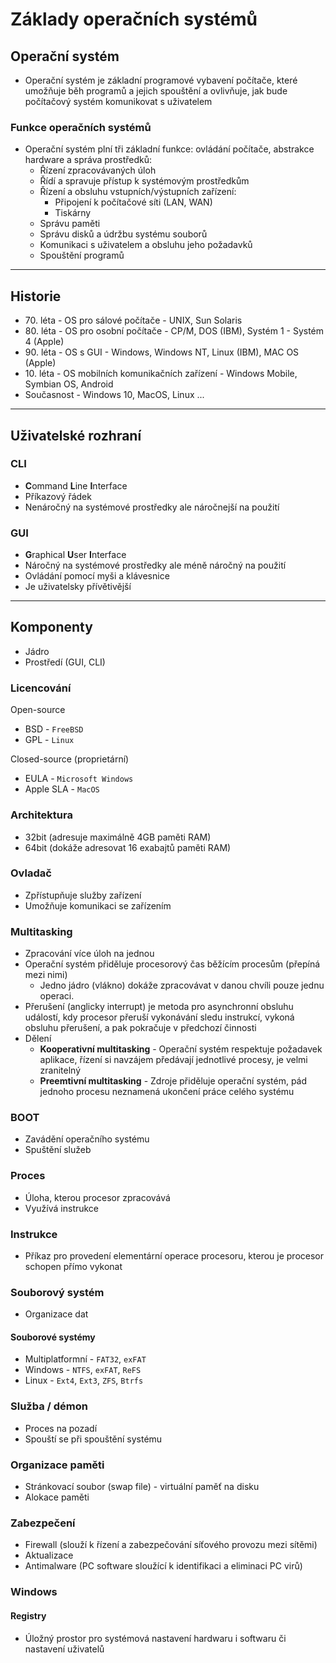 # Základy operačních systémů

## Operační systém
* Operační systém je základní programové vybavení počítače, které umožňuje běh programů a jejich spouštění a ovlivňuje, jak bude počítačový systém komunikovat s uživatelem

### Funkce operačních systémů
* Operační systém plní tři základní funkce: ovládání počítače, abstrakce hardware a správa prostředků:
  * Řízení zpracovávaných úloh
  * Řídí a spravuje přístup k systémovým prostředkům
   * Řízení a obsluhu vstupních/výstupních zařízení:
     * Připojení k  počítačové síti (LAN, WAN)
     * Tiskárny
   * Správu paměti
   * Správu disků a údržbu systému souborů
  * Komunikaci s uživatelem a obsluhu jeho požadavků
  * Spouštění programů

<hr>

## Historie
* 70.&nbsp;léta - OS pro sálové počítače - UNIX, Sun Solaris
* 80.&nbsp;léta - OS pro osobní počítače - CP/M, DOS (IBM), Systém 1 - Systém 4 (Apple)
* 90.&nbsp;léta - OS s GUI - Windows, Windows NT, Linux (IBM), MAC OS (Apple)
* 10.&nbsp;léta - OS mobilních komunikačních zařízení - Windows Mobile, Symbian OS, Android
* Současnost - Windows 10, MacOS, Linux ... 

<hr>

## Uživatelské rozhraní

### CLI
- **C**ommand **L**ine **I**nterface
- Příkazový řádek
- Nenáročný na systémové prostředky ale náročnejší na použití

### GUI
- **G**raphical **U**ser **I**nterface
- Náročný na systémové prostředky ale méně náročný na použití
- Ovládání pomocí myši a klávesnice
- Je uživatelsky přívětivější

<hr>

## Komponenty
- Jádro
- Prostředí (GUI, CLI)

### Licencování
Open-source
- BSD - `FreeBSD`
- GPL - `Linux`

Closed-source (proprietární)
- EULA - `Microsoft Windows`
- Apple SLA - `MacOS`

### Architektura
* 32bit (adresuje maximálně 4GB paměti RAM)
* 64bit (dokáže adresovat 16 exabajtů paměti RAM)

### Ovladač
- Zpřístupňuje služby zařízení
- Umožňuje komunikaci se zařízením

### Multitasking
- Zpracování více úloh na jednou
- Operační systém přiděluje procesorový čas běžícím procesům (přepíná mezi nimi)
	- Jedno jádro (vlákno) dokáže zpracovávat v danou chvíli pouze jednu operaci.
- Přerušení (anglicky interrupt) je metoda pro asynchronní obsluhu událostí, kdy procesor přeruší vykonávání sledu instrukcí, vykoná obsluhu přerušení, a pak pokračuje v předchozí činnosti
- Dělení
	- **Kooperativní multitasking** - Operační systém respektuje požadavek aplikace, řízení si navzájem předávají jednotlivé procesy, je velmi zranitelný
	- **Preemtivní multitasking** - Zdroje přiděluje operační systém, pád jednoho procesu neznamená ukončení práce celého systému
### BOOT
- Zavádění operačního systému
- Spuštění služeb

### Proces
- Úloha, kterou procesor zpracovává
- Využívá instrukce

### Instrukce
- Příkaz pro provedení elementární operace procesoru, kterou je procesor schopen přímo vykonat

### Souborový systém
- Organizace dat

#### Souborové systémy
- Multiplatformní - `FAT32`, `exFAT`
- Windows - `NTFS`, `exFAT`, `ReFS`
- Linux - `Ext4`, `Ext3`, `ZFS`, `Btrfs`

### Služba / démon
- Proces na pozadí
- Spouští se při spouštění systému

### Organizace paměti
- Stránkovací soubor (swap file) - virtuální paměť na disku
- Alokace paměti

### Zabezpečení
- Firewall (slouží k řízení a zabezpečování síťového provozu mezi sítěmi)
- Aktualizace
- Antimalware (PC software sloužící k identifikaci a eliminaci PC virů)

### Windows

#### Registry
- Úložný prostor pro systémová nastavení hardwaru i softwaru či nastavení uživatelů


